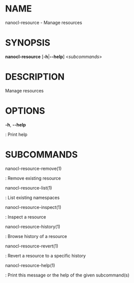 # NAME

nanocl-resource - Manage resources

# SYNOPSIS

**nanocl-resource** \[**-h**\|**\--help**\] \<*subcommands*\>

# DESCRIPTION

Manage resources

# OPTIONS

**-h**, **\--help**

:   Print help

# SUBCOMMANDS

nanocl-resource-remove(1)

:   Remove existing resource

nanocl-resource-list(1)

:   List existing namespaces

nanocl-resource-inspect(1)

:   Inspect a resource

nanocl-resource-history(1)

:   Browse history of a resource

nanocl-resource-revert(1)

:   Revert a resource to a specific history

nanocl-resource-help(1)

:   Print this message or the help of the given subcommand(s)
